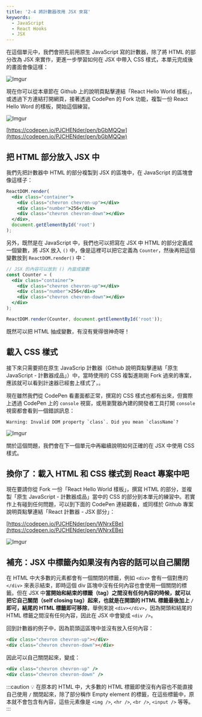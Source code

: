 ```yaml
---
title: '2-4 將計數器改用 JSX 來寫'
keywords:
  - JavaScript
  - React Hooks
  - JSX
---
```


在這個單元中，我們會把先前用原生 JavaScript 寫的計數器，除了將 HTML 的部分改為 JSX 來實作，更進一步學習如何在 JSX 中帶入 CSS 樣式，本單元完成後的畫面會像這樣：

![Imgur](https://i.imgur.com/rXQLruu.png)

現在你可以從本章節在 Github 上的說明頁點擊連結「React Hello World 樣板」，或透過下方連結打開網頁，接著透過 CodePen 的 Fork 功能，複製一份 React Hello Word 的樣板，開始這個練習。

![Imgur](https://i.imgur.com/GgunbQ3.png)

[https://codepen.io/PJCHENder/pen/bGbMQQw](https://codepen.io/PJCHENder/pen/bGbMQQw)

## 把 HTML 部分放入 JSX 中

我們先把計數器中 HTML 的部分複製到 JSX 的區塊中，在 JavaScript 的區塊會像這樣子：

```jsx
ReactDOM.render(
  <div class="container">
    <div class="chevron chevron-up"></div>
    <div class="number">256</div>
    <div class="chevron chevron-down"></div>
  </div>,
  document.getElementById('root')
);
```

另外，既然是在 JavaScript 中，我們也可以把寫在 JSX 中 HTML 的部分定義成一個變數，將 JSX 放入 `()` 中，像是這裡可以把它定義為 `Counter`，然後再把這個變數放到 `ReactDOM.render()` 中：

```jsx
// JSX 的內容可以放到 () 內當成變數
const Counter = (
  <div class="container">
    <div class="chevron chevron-up"></div>
    <div class="number">256</div>
    <div class="chevron chevron-down"></div>
  </div>
);

ReactDOM.render(Counter, document.getElementById('root'));
```

既然可以把 HTML 抽成變數，有沒有覺得很神奇呀！

## 載入 CSS 樣式

接下來只需要把在原生 JavaScrip 計數器（Github 說明頁點擊連結「原生 JavaScript - 計數器成品」）中，當時使用的 CSS 複製進剛剛 Fork 過來的專案，應該就可以看到計速器已經套上樣式了，。

現在雖然我們從 CodePen 看畫面都正常，撰寫的 CSS 樣式也都有出來，但實際上透過 CodePen 上的 `console` 視窗，或用瀏覽器內建的開發者工具打開 `console` 視窗都會看到一個錯誤訊息：

```text
Warning: Invalid DOM property `class`. Did you mean `className`?
```

![Imgur](https://i.imgur.com/YvpylsL.png)

關於這個問題，我們會在下一個單元中再繼續說明如何正確的在 JSX 中使用 CSS 樣式。

## 換你了：載入 HTML 和 CSS 樣式到 React 專案中吧

現在要請你從 Fork 一份「React Hello World 樣板」，撰寫 HTML 的部分，並複製「原生 JavaScript - 計數器成品」當中的 CSS 的部分到本單元的練習中。若實作上有碰到任何問題，可以到下面的 CodePen 連結觀看，或同樣於 Github 專案說明頁點擊連結「React 計數器 - JSX 部分」：

[https://codepen.io/PJCHENder/pen/WNrxEBe](https://codepen.io/PJCHENder/pen/WNrxEBe)

![Imgur](https://i.imgur.com/p4Y1qjm.png)

## 補充：JSX 中標籤內如果沒有內容的話可以自己關閉

在 HTML 中大多數的元素都會有一個關閉的標籤，例如 `<div>` 會有一個對應的 `</div>` 來表示結束，即時這個 div 區塊中沒有任何內容也會使用一個關閉的標籤。但在 JSX 中**當開始和結束的標籤（tag）之間沒有任何內容的時候，就可以把它自己關閉（self closing tag）起來，也就是在開頭的 HTML 標籤最後加上 `/`即可，結尾的 HTML 標籤即可移除**，舉例來說 `<div></div>`，因為開頭和結尾的 HTML 標籤之間沒有任何內容，因此在 JSX 中會變成 `<div />`。

回到計數器的例子中，因為箭頭這區塊中並沒有放入任何內容：

```html
<div class="chevron chevron-up"></div>
<div class="chevron chevron-down"></div>
```

因此可以自己關閉起來，變成：

```jsx
<div class="chevron chevron-up" />
<div class="chevron chevron-down" />
```

:::caution
💡 在原本的 HTML 中，大多數的 HTML 標籤即使沒有內容也不能直接自己使用 `/` 關閉起來，除了部分稱作 Empty element 的標籤，在這些標籤中，原本就不會包含有內容，這些元素像是 `<img />`, `<hr />`, `<br />`, `<input />` 等等。
:::
